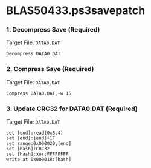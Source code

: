 # BLAS50433.ps3savepatch

### 1. Decompress Save (Required)

Target File: `DATA0.DAT`

```
Decompress DATA0.DAT
```

### 2. Compress Save (Required)

Target File: `DATA0.DAT`

```
Compress DATA0.DAT,-w 15
```

### 3. Update CRC32 for DATA0.DAT (Required)

Target File: `DATA0.DAT`

```
set [end]:read(0x8,4)
set [end]:[end]+1F
set range:0x000020,[end]
set [hash]:CRC32
set [hash]:xor:FFFFFFFF
write at 0x000018:[hash]
```

